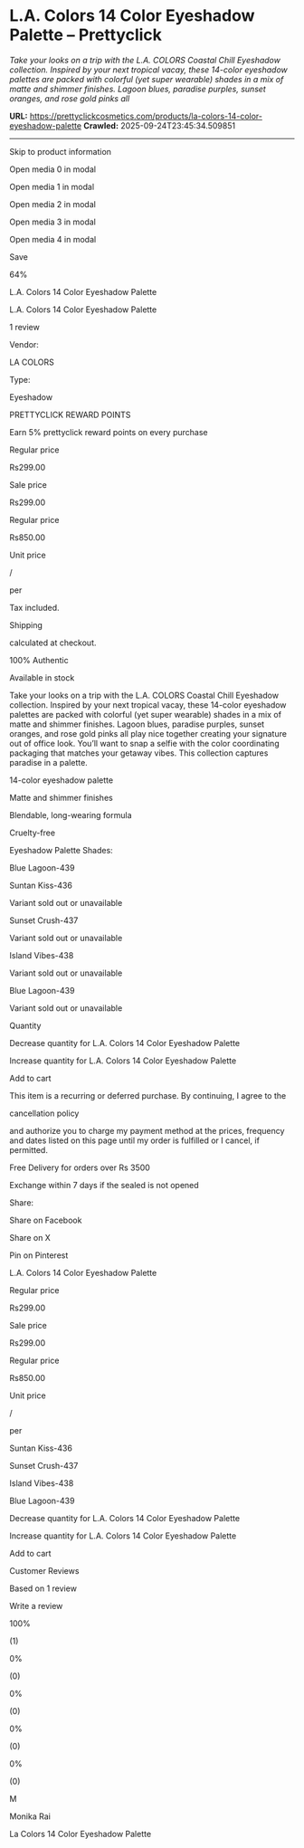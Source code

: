 # L.A. Colors 14 Color Eyeshadow Palette – Prettyclick

*Take your looks on a trip with the L.A. COLORS Coastal Chill Eyeshadow collection. Inspired by your next tropical vacay, these 14-color eyeshadow palettes are packed with colorful (yet super wearable) shades in a mix of matte and shimmer finishes. Lagoon blues, paradise purples, sunset oranges, and rose gold pinks all*

**URL:** https://prettyclickcosmetics.com/products/la-colors-14-color-eyeshadow-palette
**Crawled:** 2025-09-24T23:45:34.509851

---

Skip to product information

Open media 0 in modal

Open media 1 in modal

Open media 2 in modal

Open media 3 in modal

Open media 4 in modal

Save

64%

L.A.  Colors 14 Color Eyeshadow Palette

L.A.  Colors 14 Color Eyeshadow Palette

1 review

Vendor:

LA COLORS

Type:

Eyeshadow

PRETTYCLICK REWARD POINTS

Earn 5% prettyclick reward points on every purchase

Regular price

Rs299.00

Sale price

Rs299.00

Regular price

Rs850.00

Unit price

/

per

Tax included.

Shipping

calculated at checkout.

100% Authentic

Available in stock

Take your looks on a trip with the L.A. COLORS Coastal Chill Eyeshadow collection. Inspired by your next tropical vacay, these 14-color eyeshadow palettes are packed with colorful (yet super wearable) shades in a mix of matte and shimmer finishes. Lagoon blues, paradise purples, sunset oranges, and rose gold pinks all play nice together creating your signature out of office look. You’ll want to snap a selfie with the color coordinating packaging that matches your getaway vibes. This collection captures paradise in a palette.

14-color eyeshadow palette

Matte and shimmer finishes

Blendable, long-wearing formula

Cruelty-free

Eyeshadow Palette Shades:

Blue Lagoon-439

Suntan Kiss-436

Variant sold out or unavailable

Sunset Crush-437

Variant sold out or unavailable

Island Vibes-438

Variant sold out or unavailable

Blue Lagoon-439

Variant sold out or unavailable

Quantity

Decrease quantity for L.A.  Colors 14 Color Eyeshadow Palette

Increase quantity for L.A.  Colors 14 Color Eyeshadow Palette

Add to cart

This item is a recurring or deferred purchase. By continuing, I agree to the

cancellation policy

and authorize you to charge my payment method at the prices, frequency and dates listed on this page until my order is fulfilled or I cancel, if permitted.

Free Delivery for orders over Rs 3500

Exchange within 7 days if the sealed is not opened

Share:

Share on Facebook

Share on X

Pin on Pinterest

L.A.  Colors 14 Color Eyeshadow Palette

Regular price

Rs299.00

Sale price

Rs299.00

Regular price

Rs850.00

Unit price

/

per

Suntan Kiss-436

Sunset Crush-437

Island Vibes-438

Blue Lagoon-439

Decrease quantity for L.A.  Colors 14 Color Eyeshadow Palette

Increase quantity for L.A.  Colors 14 Color Eyeshadow Palette

Add to cart

Customer Reviews

Based on 1 review

Write a review

100%

(1)

0%

(0)

0%

(0)

0%

(0)

0%

(0)

M

Monika Rai

La Colors 14 Color Eyeshadow Palette